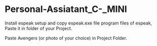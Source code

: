 # Personal-Assiatant_C-_MINI

Install espeak setup and copy espeak.exe file program files of espeak,
Paste it in folder of your Project.

Paste Avengers (or photo of your choice) in Project Folder.
